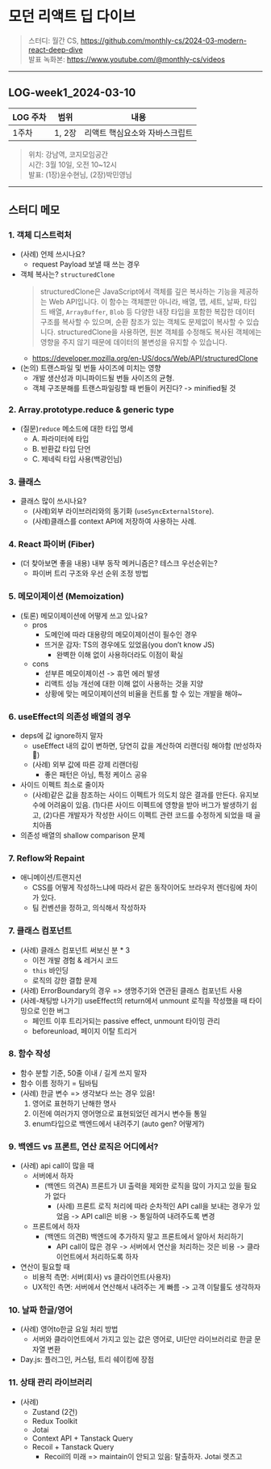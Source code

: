 # 모던 리액트 딥 다이브

> 스터디: 월간 CS, https://github.com/monthly-cs/2024-03-modern-react-deep-dive  
> 발표 녹화본: https://www.youtube.com/@monthly-cs/videos

---

## LOG-week1_2024-03-10

| LOG 주차 | 범위   | 내용                           |
| -------- | ------ | ------------------------------ |
| 1주차    | 1, 2장 | 리액트 핵심요소와 자바스크립트 |

> 위치: 강남역, 코지모임공간  
> 시간: 3월 10일, 오전 10~12시  
> 발표: (1장)윤수현님, (2장)박민영님

---

## 스터디 메모

### 1. **객체 디스트럭처**

- (사례) 언제 쓰시나요?
  - request Payload 보낼 때 쓰는 경우
- 객체 복사는? `structuredClone`
  > structuredClone은 JavaScript에서 객체를 깊은 복사하는 기능을 제공하는 Web API입니다. 이 함수는 객체뿐만 아니라, 배열, 맵, 세트, 날짜, 타입드 배열, `ArrayBuffer`, `Blob` 등 다양한 내장 타입을 포함한 복잡한 데이터 구조를 복사할 수 있으며, 순환 참조가 있는 객체도 문제없이 복사할 수 있습니다. structuredClone을 사용하면, 원본 객체를 수정해도 복사된 객체에는 영향을 주지 않기 때문에 데이터의 불변성을 유지할 수 있습니다.
  - https://developer.mozilla.org/en-US/docs/Web/API/structuredClone
- (논의) 트랜스파일 및 번들 사이즈에 미치는 영향
  - 개발 생산성과 미니파이드될 번들 사이즈의 균형.
  - 객체 구조분해를 트랜스파일링할 때 번들이 커진다? -> minified될 것

### 2. **Array.prototype.reduce & generic type**

- (질문)`reduce` 메소드에 대한 타입 명세
  - A. 파라미터에 타입
  - B. 반환값 타입 단언
  - C. 제네릭 타입 사용(백광인님)

### **3. 클래스**

- 클래스 많이 쓰시나요?
  - (사례)외부 라이브러리와의 동기화 (`useSyncExternalStore`).
  - (사례)클래스를 context API에 저장하여 사용하는 사례.

### 4. **React 파이버 (Fiber)**

- (더 찾아보면 좋을 내용) 내부 동작 메커니즘은? 테스크 우선순위는?
  - 파이버 트리 구조와 우선 순위 조정 방법

### 5. **메모이제이션 (Memoization)**

- (토론) 메모이제이션에 어떻게 쓰고 있나요?
  - pros
    - 도메인에 따라 대용량의 메모이제이션이 필수인 경우
    - 뜨거운 감자: TS의 경우에도 있었음(you don’t know JS)
      - 완벽한 이해 없이 사용하더라도 이점이 확실
  - cons
    - 섣부른 메모이제이션 -> 휴먼 에러 발생
    - 리액트 성능 개선에 대한 이해 없이 사용하는 것을 지양
    - 상황에 맞는 메모이제이션의 비율을 컨트롤 할 수 있는 개발을 해야~

### 6. useEffect의 의존성 배열의 경우

- deps에 값 ignore하지 말자
  - useEffect 내의 값이 변하면, 당연히 값을 계산하여 리랜더링 해야함 (반성하자🥺)
  - (사례) 외부 값에 따른 강제 리랜더링
    - 좋은 패턴은 아님, 특정 케이스 공유
- 사이드 이펙트 최소로 줄이자
  - (사례)같은 값을 참조하는 사이드 이펙트가 의도치 않은 결과를 만든다. 유지보수에 어려움이 있음. (1)다른 사이드 이펙트에 영향을 받아 버그가 발생하기 쉽고, (2)다른 개발자가 작성한 사이드 이펙트 관련 코드를 수정하게 되었을 때 골치아픔
- 의존성 배열의 shallow comparison 문제

### 7. **Reflow와 Repaint**

- 애니메이션/트랜지션
  - CSS를 어떻게 작성하느냐에 따라서 같은 동작이어도 브라우저 렌더링에 차이가 있다.
  - 팀 컨벤션을 정하고, 의식해서 작성하자

### 7. **클래스 컴포넌트**

- (사례) 클래스 컴포넌트 써보신 분 \* 3
  - 이전 개발 경험 & 레거시 코드
  - `this` 바인딩
  - 로직의 강한 결합 문제
- (사례) ErrorBoundary의 경우 => 생명주기와 연관된 클래스 컴포넌트 사용
- (사례-채팅방 나가기) useEffect의 return에서 unmount 로직을 작성했을 때 타이밍으로 인한 버그
  - 페인트 이후 트리거되는 passive effect, unmount 타이밍 관리
  - beforeunload, 페이지 이탈 트리거

### 8. **함수 작성**

- 함수 분할 기준, 50줄 이내 / 길게 쓰지 말자
- 함수 이름 정하기 = 팀바팀
- (사례) 한글 변수 => 생각보다 쓰는 경우 있음!
  1. 영어로 표현하기 난해한 명사
  2. 이전에 여러가지 영어명으로 표현되었던 레거시 변수들 통일
  3. enum타입으로 백엔드에서 내려주기 (auto gen? 어떻게?)

### 9. **백엔드 vs 프론트, 연산 로직은 어디에서?**

- (사례) api call이 많을 때
  - 서버에서 하자
    - (백엔드 의견A) 프론트가 UI 출력을 제외한 로직을 많이 가지고 있을 필요가 없다
      - (사례) 프론트 로직 처리에 따라 순차적인 API call을 보내는 경우가 있었음 -> API call은 비용 -> 통일하여 내려주도록 변경
  - 프론트에서 하자
    - (백엔드 의견B) 백엔드에 추가하지 말고 프론트에서 알아서 처리하기
      - API call이 많은 경우 -> 서버에서 연산을 처리하는 것은 비용 -> 클라이언트에서 처리하도록 하자
- 연산이 필요할 때
  - 비용적 측면: 서버(회사) vs 클라이언트(사용자)
  - UX적인 측면: 서버에서 연산해서 내려주는 게 빠름 -> 고객 이탈률도 생각하자

### 10. **날짜 한글/영어**

- (사례) 영어to한글 요일 처리 방법
  - 서버와 클라이언트에서 가지고 있는 값은 영어로, UI단만 라이브러리로 한글 문자열 변환
- Day.js: 플러그인, 커스텀, 트리 쉐이킹에 장점

### 11. **상태 관리 라이브러리**

- (사례)
  - Zustand (2건)
  - Redux Toolkit
  - Jotai
  - Context API + Tanstack Query
  - Recoil + Tanstack Query
    - Recoil의 미래 => maintain이 안되고 있음: 탈출하자. Jotai 렛츠고
